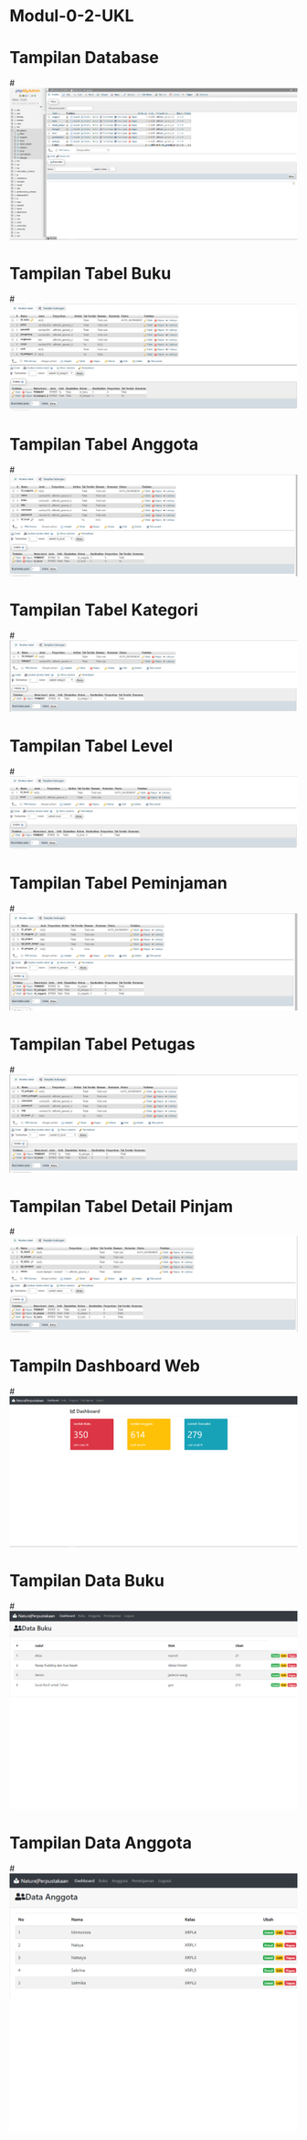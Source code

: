 # Modul-0-2-UKL
# Tampilan Database
#![AltText](https://github.com/najmi10/Modul-0-2-UKL/blob/master/modul0(1).png "Hasil Satu")
# Tampilan Tabel Buku
#![AltText](https://github.com/najmi10/Modul-0-2-UKL/blob/master/tbuku.png "Hasil Dua")
# Tampilan Tabel Anggota
#![AltText](https://github.com/najmi10/Modul-0-2-UKL/blob/master/tanggota.png "Hasil Tiga")
# Tampilan Tabel Kategori
#![AltText](https://github.com/najmi10/Modul-0-2-UKL/blob/master/tkategori.png "Hasil Empat")
# Tampilan Tabel Level
#![AltText](https://github.com/najmi10/Modul-0-2-UKL/blob/master/tlevel.png "Hasil Lima")
# Tampilan Tabel Peminjaman
#![AltText](https://github.com/najmi10/Modul-0-2-UKL/blob/master/tpeminjaman.png "Hasil Enam")
# Tampilan Tabel Petugas
#![AltText](https://github.com/najmi10/Modul-0-2-UKL/blob/master/tpetugas.png "Hasil Tujuh")
# Tampilan Tabel Detail Pinjam
#![AltText](https://github.com/najmi10/Modul-0-2-UKL/blob/master/td_pinjam.png "Hasil Delapan")
# Tampiln Dashboard Web
#![AltText](https://github.com/najmi10/Modul-0-2-UKL/blob/master/t-dashboard.png "Hasil Sembilan")
# Tampilan Data Buku
#![AltText](https://github.com/najmi10/Modul-0-2-UKL/blob/master/t-buku.png "Hasil Sepuluh")
# Tampilan Data Anggota
#![AltText](https://github.com/najmi10/Modul-0-2-UKL/blob/master/t-anggota.png "Hasil Sebelas")
